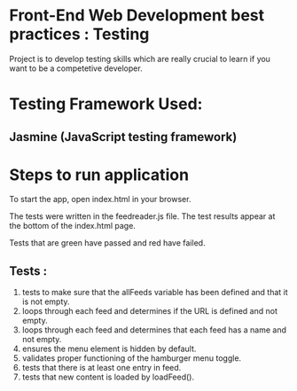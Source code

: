 # Front-End Web Development best practices : Testing

Project is to develop testing skills which are really crucial to learn if you want to be a competetive developer. 

# Testing Framework Used:

## Jasmine (JavaScript testing framework)

# Steps to run application

To start the app, open index.html in your browser. 

The tests were written in the feedreader.js file. The test results
appear at the bottom of the index.html page.

Tests that are green have passed and red have failed.

## Tests : 

1. tests to make sure that the allFeeds variable has been defined and that it is not empty.
2. loops through each feed and determines if the URL is defined and not empty.
3. loops through each feed and determines that each feed has a name and not empty.
4. ensures the menu element is hidden by default.
5. validates proper functioning of the hamburger menu toggle.
6. tests that there is at least one entry in feed.
7. tests that new content is loaded by loadFeed().